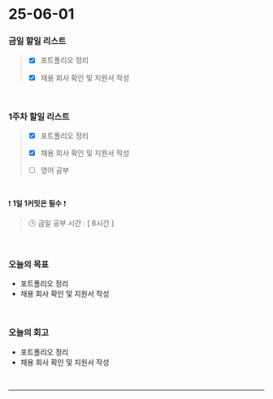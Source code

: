 # 25-06-01

### 금일 할일 리스트
> - [x] 포트폴리오 정리
>
> - [x] 채용 회사 확인 및 지원서 작성

<br/>

### 1주차 할일 리스트

> - [x] 포트폴리오 정리
>
> - [x] 채용 회사 확인 및 지원서 작성
>
> - [ ] 영어 공부

<br/>

❗ **1일 1커밋은 필수** ❗

> 🕒 금일 공부 시간 : [ 6시간 ]

<br/>

### 오늘의 목표
- 포트폴리오 정리
- 채용 회사 확인 및 지원서 작성

<br>

### 오늘의 회고
- 포트폴리오 정리
- 채용 회사 확인 및 지원서 작성


<br/>

---

